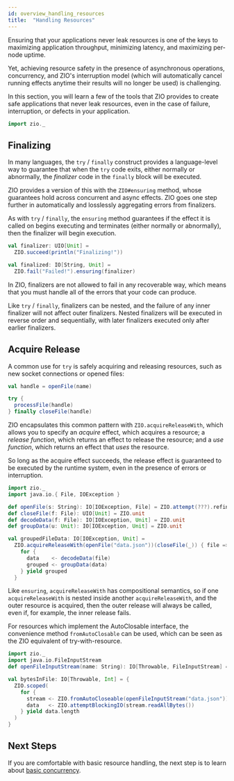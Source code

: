```yaml
---
id: overview_handling_resources
title:  "Handling Resources"
---
```


Ensuring that your applications never leak resources is one of the keys to maximizing application throughput, minimizing latency, and maximizing per-node uptime.

Yet, achieving resource safety in the presence of asynchronous operations, concurrency, and ZIO's interruption model (which will automatically cancel running effects anytime their results will no longer be used) is challenging.

In this section, you will learn a few of the tools that ZIO provides to create safe applications that never leak resources, even in the case of failure, interruption, or defects in your application.

```scala mdoc:invisible
import zio._
```

## Finalizing

In many languages, the `try` / `finally` construct provides a language-level way to guarantee that when the `try` code exits, either normally or abnormally, the _finalizer_ code in the `finally` block will be executed.

ZIO provides a version of this with the `ZIO#ensuring` method, whose guarantees hold across concurrent and async effects. ZIO goes one step further in automatically and losslessly aggregating errors from finalizers.

As with `try` / `finally`, the `ensuring` method guarantees if the effect it is called on begins executing and terminates (either normally or abnormally), then the finalizer will begin execution.

```scala mdoc
val finalizer: UIO[Unit] = 
  ZIO.succeed(println("Finalizing!"))

val finalized: IO[String, Unit] = 
  ZIO.fail("Failed!").ensuring(finalizer)
```

In ZIO, finalizers are not allowed to fail in any recoverable way, which means that you must handle all of the errors that your code can produce.

Like `try` / `finally`, finalizers can be nested, and the failure of any inner finalizer will not affect outer finalizers. Nested finalizers will be executed in reverse order and sequentially, with later finalizers executed only after earlier finalizers.

## Acquire Release 

A common use for `try` is safely acquiring and releasing resources, such as new socket connections or opened files:

```scala 
val handle = openFile(name)

try {
  processFile(handle)
} finally closeFile(handle)
```

ZIO encapsulates this common pattern with `ZIO.acquireReleaseWith`, which allows you to specify an _acquire_ effect, which acquires a resource; a _release function_, which returns an effect to release the resource; and a _use function_, which returns an effect that _uses_ the resource.

So long as the acquire effect succeeds, the release effect is guaranteed to be executed by the runtime system, even in the presence of errors or interruption.

```scala mdoc:invisible
import zio._
import java.io.{ File, IOException }

def openFile(s: String): IO[IOException, File] = ZIO.attempt(???).refineToOrDie[IOException]
def closeFile(f: File): UIO[Unit] = ZIO.unit
def decodeData(f: File): IO[IOException, Unit] = ZIO.unit
def groupData(u: Unit): IO[IOException, Unit] = ZIO.unit
```

```scala mdoc:silent
val groupedFileData: IO[IOException, Unit] = 
  ZIO.acquireReleaseWith(openFile("data.json"))(closeFile(_)) { file =>
    for {
      data    <- decodeData(file)
      grouped <- groupData(data)
    } yield grouped
  }
```

Like `ensuring`, `acquireReleaseWith` has compositional semantics, so if one `acquireReleaseWith` is nested inside another `acquireReleaseWith`, and the outer resource is acquired, then the outer release will always be called, even if, for example, the inner release fails.

For resources which implement the AutoClosable interface, the convenience method `fromAutoClosable` can be used, which can be seen as the ZIO equivalent of try-with-resource.

```scala mdoc:invisible
import zio._
import java.io.FileInputStream
def openFileInputStream(name: String): IO[Throwable, FileInputStream] = ZIO.attemptBlocking(new FileInputStream(name))
```

```scala mdoc:silent
val bytesInFile: IO[Throwable, Int] = {
  ZIO.scoped(
    for {
      stream <- ZIO.fromAutoCloseable(openFileInputStream("data.json"))
      data   <- ZIO.attemptBlockingIO(stream.readAllBytes())
    } yield data.length
  )
}
```

## Next Steps

If you are comfortable with basic resource handling, the next step is to learn about [basic concurrency](basic_concurrency.md).
